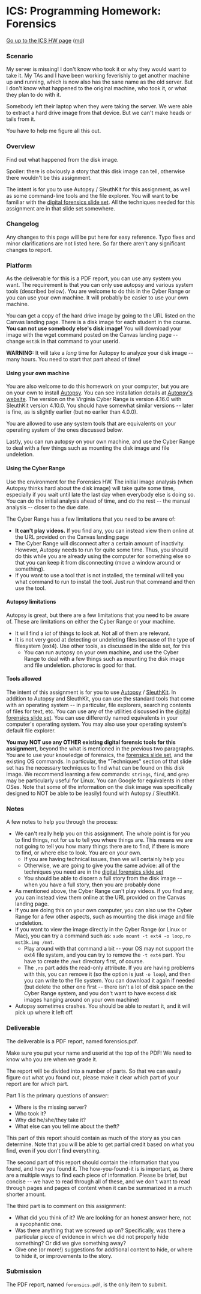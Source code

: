ICS: Programming Homework: Forensics
====================================

[Go up to the ICS HW page](index.html) ([md](index.md))

### Scenario

My server is missing!  I don't know who took it or why they would want to take it.  My TAs and I have been working feverishly to get another machine up and running, which is now also has the sane name as the old server.  But I don't know what happened to the original machine, who took it, or what they plan to do with it.

Somebody left their laptop when they were taking the server.  We were able to extract a hard drive image from that device.  But we can't make heads or tails from it.  

You have to help me figure all this out.


### Overview

Find out what happened from the disk image.

Spoiler: there is obviously a story that this disk image can tell, otherwise there wouldn't be this assignment.

The intent is for you to use Autopsy / SleuthKit for this assignment, as well as some command-line tools and the file explorer.  You will want to be familiar with the [digital forensics slide set](../slides/forensics.html#/).  All the techniques needed for this assignment are in that slide set somewhere.




### Changelog

Any changes to this page will be put here for easy reference.  Typo fixes and minor clarifications are not listed here.  So far there aren't any significant changes to report.



### Platform

As the deliverable for this is a PDF report, you can use any system you want.  The requirement is that you can only use autopsy and various system tools (described below).  You are welcome to do this in the Cyber Range or you can use your own machine.  It will probably be easier to use your own machine.

You can get a copy of the hard drive image by going to the URL listed on the Canvas landing page.  There is a disk image for each student in the course.  **You can not use somebody else's disk image!**  You will download your image with the wget command posted on the Canvas landing page -- change `mst3k` in that command to your userid.

**WARNING:** It will take a *long* time for Autopsy to analyze your disk image -- many hours.  You need to start that part ahead of time!

#### Using your own machine

You are also welcome to do this homework on your computer, but you are on your own to install [Autopsy](https://www.sleuthkit.org/autopsy/).  You can see installation details at [Autopsy's website](https://www.sleuthkit.org/autopsy/download.php).  The version on the Virginia Cyber Range is version 4.16.0 with SleuthKit version 4.10.0.  You should have somewhat similar versions -- later is fine, as is slightly earlier (but no earlier than 4.0.0).

You are allowed to use any system tools that are equivalents on your operating system of the ones discussed below.

Lastly, you can run autopsy on your own machine, and use the Cyber Range to deal with a few things such as mounting the disk image and file undeletion.

#### Using the Cyber Range

Use the environment for the Forensics HW.  The initial image analysis (when Autopsy thinks hard about the disk image) will take quite some time, especially if you wait until late the last day when everybody else is doing so.  You can do the initial analysis ahead of time, and do the rest -- the manual analysis -- closer to the due date.

The Cyber Range has a few limitations that you need to be aware of:

- **It can't play videos.**  If you find any, you can instead view them online at the URL provided on the Canvas landing page
- The Cyber Range will disconnect after a certain amount of inactivity.  However, Autopsy needs to run for quite some time.  Thus, you should do this while you are already using the computer for something else so that you can keep it from disconnecting (move a window around or something).
- If you want to use a tool that is not installed, the terminal will tell you what command to run to install the tool.  Just run that command and then use the tool.


#### Autopsy limitations

Autopsy is great, but there are a few limitations that you need to be aware of.  These are limitations on either the Cyber Range or your machine.

- It will find a *lot* of things to look at.  Not all of them are relevant.
- It is not very good at detecting or undeleting files because of the type of filesystem (ext4).  Use other tools, as discussed in the slide set, for this
	- You can run autopsy on your own machine, and use the Cyber Range to deal with a few things such as mounting the disk image and file undeletion.  photorec is good for that.


#### Tools allowed

The intent of this assignment is for you to use [Autopsy](https://www.sleuthkit.org/autopsy/) / [SleuthKit](https://www.sleuthkit.org/sleuthkit/).  In addition to Autopsy and SleuthKit, you can use the standard tools that come with an operating system -- in particular, file explorers, searching contents of files for text, etc.  You can use any of the utilities discussed in the [digital forensics slide set](../slides/forensics.html#/).  You can use differently named equivalents in your computer's operating system.  You may also use your operating system's default file explorer.

**You may NOT use any OTHER existing digital forensic tools for this assignment,** beyond the what is mentioned in the previous two paragraphs.  You are to use your knowledge of forensics, the [forensics slide set](../slides/forensics.html#/), and the existing OS commands. In particular, the "Techniques" section of that slide set has the necessary techniques to find what can be found on this disk image.  We recommend learning a few commands: `strings`, `find`, and `grep` may be particularly useful for Linux.  You can Google for equivalents in other OSes.  Note that some of the information on the disk image was specifically designed to NOT be able to be (easily) found with Autopsy / SleuthKit.



### Notes

A few notes to help you through the process:

- We can't really help you on this assignment.  The whole point is for *you* to find things, not for us to tell you where things are.  This means we are not going to tell you how many things there are to find, if there is more to find, or where else to look.  You are on your own.
	- If you are having technical issues, then we will certainly help you
	- Otherwise, we are going to give you the same advice: all of the techniques you need are in the [digital forensics slide set](../slides/forensics.html#/)
	- You should be able to discern a full story from the disk image -- when you have a full story, then you are probably done
- As mentioned above, the Cyber Range can't play videos.  If you find any, you can instead view them online at the URL provided on the Canvas landing page.
- If you are doing this on your own computer, you can also use the Cyber Range for a few other aspects, such as mounting the disk image and file undeletion.
- If you want to view the image directly in the Cyber Range (or Linux or Mac), you can try a command such as: `sudo mount -t ext4 -o loop,ro mst3k.img /mnt`.  
	- Play around with that command a bit -- your OS may not support the ext4 file system, and you can try to remove the `-t ext4` part.  You have to create the `/mnt` directory first, of course.
	- The `,ro` part adds the read-only attribute.  If you are having problems with this, you can remove it (so the option is just `-o loop`), and then you can write to the file system.  You can download it again if needed (but delete the other one first -- there isn't a lot of disk space on the Cyber Range system, and you don't want to have excess disk images hanging around on your own machine)
- Autopsy sometimes crashes.  You should be able to restart it, and it will pick up where it left off.


### Deliverable

The deliverable is a PDF report, named forensics.pdf.

Make sure you put your name and userid at the top of the PDF!  We need to know who you are when we grade it.

The report will be divided into a number of parts.  So that we can easily figure out what you found out, please make it clear which part of your report are for which part.

Part 1 is the primary questions of answer:

- Where is the missing server?
- Who took it?
- Why did he/she/they take it?
- What else can you tell me about the theft?

This part of this report should contain as much of the story as you can determine.  Note that you will be able to get partial credit based on what you find, even if you don't find everything.

The second part of this report should contain the information that you found, and how you found it.  The how-you-found-it is is important, as there are a multiple ways to find each piece of information.  Please be brief, but concise -- we have to read through all of these, and we don't want to read through pages and pages of content when it can be summarized in a much shorter amount.

The third part is to comment on this assignment:

- What did you think of it?  We are looking for an honest answer here, not a sycophantic one.
- Was there anything that we screwed up on?  Specifically, was there a particular piece of evidence in which we did not properly hide something?  Or did we give something away?
- Give one (or more!) suggestions for additional content to hide, or where to hide it, or improvements to the story.

### Submission

The PDF report, named `forensics.pdf`, is the only item to submit.
